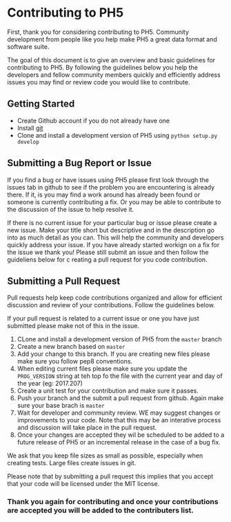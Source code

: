 # Contributing to PH5
First, thank you for considering contributing to PH5. Community development from people like you help make PH5 a great data format and software suite.

The goal of this document is to give an overview and basic guidelines for contributing to PH5. By following the guidelines below you help the developers and fellow community members quickly and efficiently address issues you may find or review code you would like to contribute.

## Getting Started
* Create Github account if you do not already have one
* Install [git](https://git-scm.com/downloads)
* Clone and install a development version of PH5 using `python setup.py develop`

## Submitting a Bug Report or Issue
If you find a bug or have issues using PH5 please first look through the issues tab in github to see if the problem you are encountering is already there. If it, is you may find a work around has already been found or someone is currently contributing a fix. Or you may be able to contribute to the discussion of the issue to help resolve it. 

If there is no current issue for your particular bug or issue please create a new issue. Make your title short but descriptive and in the description go into as much detail as you can. This will help the community and developers quickly address your issue. If you have already started workign on a fix for the issue we thank you! Please still submit an issue and then follow the guideliens below for c reating a pull request for you code contribution.

## Submitting a Pull Request

Pull requests help keep code contributions organized and allow for efficient discussion and review of your contributions. Follow the guidelines below.

If your pull request is related to a current issue or one you have just submitted please make not of this in the issue.

1. CLone and install a development version of PH5 from the `master` branch
2. Create a new branch based on `master`
3. Add your change to this branch. If you are creating new files please make sure you follow pep8 conventions.
4. When editing current files please make sure you update the `PROG_VERSION` string at teh top fo the file with the current year and day of the year (eg: 2017.207)
5. Create a unit test for your contribution and make sure it passes.
6. Push your branch and the submit a pull request from github. Again make sure your base brach is `master`
7. Wait for developer and community review. WE may suggest changes or improvements to your code. Note that this may be an interative process and discussion will take place in the pull request.
8. Once your changes are accepted they wil be scheduled to be added to a future release of PH5 or an incremental release in the case of a bug fix.

We ask that you keep file sizes as small as possible, especially when creating tests. Large files create issues in git.

Please note that by submitting a pull request this implies that you accept that your code will be licensed under the MIT license.

### Thank you again for contributing and once your contributions are accepted you will be added to the contributers list.



